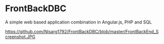 # FrontBackDBC
 A simple web based application combination in Angular.js, PHP and SQL

 https://github.com/Nisarg1792/FrontBackDBC/blob/master/FrontBackEnd_Screenshot.JPG
